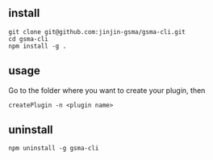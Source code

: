 ## install
```
git clone git@github.com:jinjin-gsma/gsma-cli.git
cd gsma-cli
npm install -g .
```

## usage
Go to the folder where you want to create your plugin, then
```
createPlugin -n <plugin name>
```

## uninstall
```
npm uninstall -g gsma-cli
```